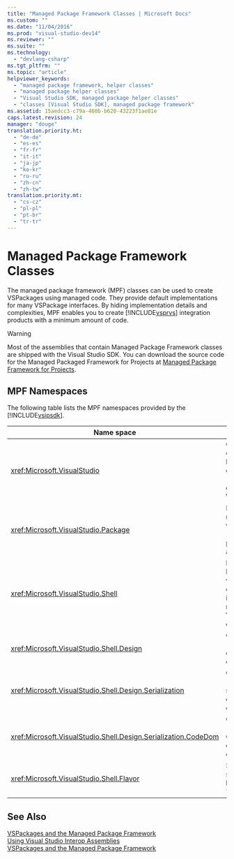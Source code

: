```yaml
---
title: "Managed Package Framework Classes | Microsoft Docs"
ms.custom: ""
ms.date: "11/04/2016"
ms.prod: "visual-studio-dev14"
ms.reviewer: ""
ms.suite: ""
ms.technology: 
  - "devlang-csharp"
ms.tgt_pltfrm: ""
ms.topic: "article"
helpviewer_keywords: 
  - "managed package framework, helper classes"
  - "managed package helper classes"
  - "Visual Studio SDK, managed package helper classes"
  - "classes [Visual Studio SDK], managed package framework"
ms.assetid: 15aedcc3-c79a-460b-b620-43223f1ae81e
caps.latest.revision: 24
manager: "douge"
translation.priority.ht: 
  - "de-de"
  - "es-es"
  - "fr-fr"
  - "it-it"
  - "ja-jp"
  - "ko-kr"
  - "ru-ru"
  - "zh-cn"
  - "zh-tw"
translation.priority.mt: 
  - "cs-cz"
  - "pl-pl"
  - "pt-br"
  - "tr-tr"
---
```

# Managed Package Framework Classes
The managed package framework (MPF) classes can be used to create VSPackages using managed code. They provide default implementations for many VSPackage interfaces. By hiding implementation details and complexities, MPF enables you to create [!INCLUDE[vsprvs](../code-quality/includes/vsprvs_md.md)] integration products with a minimum amount of code.  
  
> [!WARNING]
>  Most of the assemblies that contain Managed Package Framework classes are shipped with the Visual Studio SDK. You can download the source code for the Managed Packaged Framework for Projects at [Managed Package Framework for Projects](http://mpfproj11.codeplex.com/).  
  
## MPF Namespaces  
 The following table lists the MPF namespaces provided by the [!INCLUDE[vsipsdk](../extensibility/includes/vsipsdk_md.md)].  
  
|Name space|Contents|  
|----------------|--------------|  
|<xref:Microsoft.VisualStudio>|Contains useful classes for handling COM errors, [!INCLUDE[vsprvs](../code-quality/includes/vsprvs_md.md)] constants, and Win32 windows.|  
|<xref:Microsoft.VisualStudio.Package>|Includes managed code wrappers for [!INCLUDE[vsprvs](../code-quality/includes/vsprvs_md.md)] projects, editors, and MSBuild.|  
|<xref:Microsoft.VisualStudio.Shell>|Includes MPF base classes from which you can derive an implementation of many common Visual Studio objects.|  
|<xref:Microsoft.VisualStudio.Shell.Design>|Contains [!INCLUDE[vsprvs](../code-quality/includes/vsprvs_md.md)] designer extensions.|  
|<xref:Microsoft.VisualStudio.Shell.Design.Serialization>|Contains [!INCLUDE[vsprvs](../code-quality/includes/vsprvs_md.md)] serialization designer extensions.|  
|<xref:Microsoft.VisualStudio.Shell.Design.Serialization.CodeDom>|Contains [!INCLUDE[vsprvs](../code-quality/includes/vsprvs_md.md)] CodeDom designer extensions.|  
|<xref:Microsoft.VisualStudio.Shell.Flavor>|Supports project subtypes (also known as "flavors").|  
  
## See Also  
 [VSPackages and the Managed Package Framework](../misc/vspackages-and-the-managed-package-framework.md)   
 [Using Visual Studio Interop Assemblies](../extensibility/internals/using-visual-studio-interop-assemblies.md)   
 [VSPackages and the Managed Package Framework](../misc/vspackages-and-the-managed-package-framework.md)